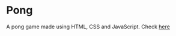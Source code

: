 # Pong
A pong game made using HTML, CSS and JavaScript.
Check [here](https://pong-tau-two.vercel.app/)

